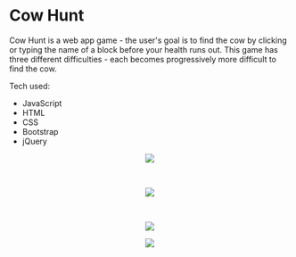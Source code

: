 # Cow Hunt

Cow Hunt is a web app game - the user's goal is to find the cow by clicking or typing the name of a block before your health runs out. This game has three different difficulties - each becomes progressively more difficult to find the cow.

Tech used:
* JavaScript
* HTML
* CSS
* Bootstrap
* jQuery

<p align="center">
  <img src="https://github.com/bensadel/Cow-Hunt/assets/95494769/52d5e24d-e8ef-4891-ba30-b9182d5722af">
</p>
<br>
<p align="center">
  <img src="https://github.com/bensadel/Cow-Hunt/assets/95494769/487619af-20a3-4b54-84ad-20fe9ed0aa4d">
</p>
<br>
<p align="center">
  <img src="https://github.com/bensadel/Cow-Hunt/assets/95494769/27672fde-1f65-4de8-89a5-44dbff47bcb5">
</p>
<p align="center">
  <img src="https://github.com/bensadel/Cow-Hunt/assets/95494769/53c61576-63e8-4db5-aeb2-63b392bbb9e6">
</p>

